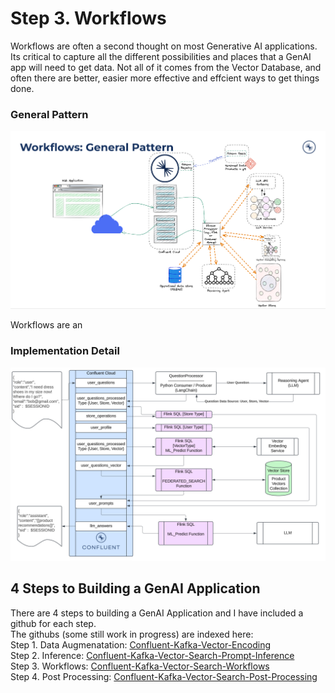 # Step 3.  Workflows

Workflows are often a second thought on most Generative AI applications.  Its critical to capture all the different possibilities and places that a GenAI app will need to get data.  Not all of it comes from the Vector Database, and often there are better, easier more effective and effcient ways to get things done. 

### General Pattern
![Workflows Genreral Architecture](/files/img/workflowsGeneralPattern2.png)  

Workflows are an

### Implementation Detail
![Workflows Genreral Architecture](/files/img/workflowsImplementation.png)  



## 4 Steps to Building a GenAI Application
There are 4 steps to building a GenAI Application and I have included a github for each step.    
The githubs (some still work in progress) are indexed here:   
Step 1. Data Augmenatation: [Confluent-Kafka-Vector-Encoding](https://github.com/brittonlaroche/Confluent-Kafka-Vector-Encoding)   
Step 2. Inference: [Confluent-Kafka-Vector-Search-Prompt-Inference](https://github.com/brittonlaroche/Confluent-Kafka-Vector-Search-Prompt-Inference)   
Step 3. Workflows: [Confluent-Kafka-Vector-Search-Workflows](https://github.com/brittonlaroche/Confluent-Kafka-Vector-Search-Workflows)   
Step 4. Post Processing: [Confluent-Kafka-Vector-Search-Post-Processing](https://github.com/brittonlaroche/Confluent-Kafka-Vector-Search-Post-Processing)   
   
